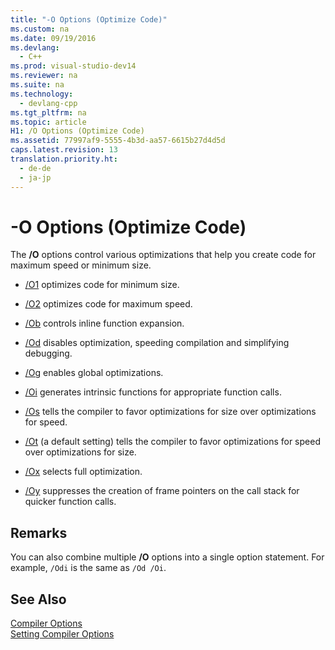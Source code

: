 ```yaml
---
title: "-O Options (Optimize Code)"
ms.custom: na
ms.date: 09/19/2016
ms.devlang: 
  - C++
ms.prod: visual-studio-dev14
ms.reviewer: na
ms.suite: na
ms.technology: 
  - devlang-cpp
ms.tgt_pltfrm: na
ms.topic: article
H1: /O Options (Optimize Code)
ms.assetid: 77997af9-5555-4b3d-aa57-6615b27d4d5d
caps.latest.revision: 13
translation.priority.ht: 
  - de-de
  - ja-jp
---
```

# -O Options (Optimize Code)
The **/O** options control various optimizations that help you create code for maximum speed or minimum size.  
  
-   [/O1](../Topic/-O1,%20-O2%20\(Minimize%20Size,%20Maximize%20Speed\).md) optimizes code for minimum size.  
  
-   [/O2](../Topic/-O1,%20-O2%20\(Minimize%20Size,%20Maximize%20Speed\).md) optimizes code for maximum speed.  
  
-   [/Ob](../Topic/-Ob%20\(Inline%20Function%20Expansion\).md) controls inline function expansion.  
  
-   [/Od](../Topic/-Od%20\(Disable%20\(Debug\)\).md) disables optimization, speeding compilation and simplifying debugging.  
  
-   [/Og](../vs140/-Og--Global-Optimizations-.md) enables global optimizations.  
  
-   [/Oi](../vs140/-Oi--Generate-Intrinsic-Functions-.md) generates intrinsic functions for appropriate function calls.  
  
-   [/Os](../vs140/-Os---Ot--Favor-Small-Code--Favor-Fast-Code-.md) tells the compiler to favor optimizations for size over optimizations for speed.  
  
-   [/Ot](../vs140/-Os---Ot--Favor-Small-Code--Favor-Fast-Code-.md) (a default setting) tells the compiler to favor optimizations for speed over optimizations for size.  
  
-   [/Ox](../vs140/-Ox--Full-Optimization-.md) selects full optimization.  
  
-   [/Oy](../Topic/-Oy%20\(Frame-Pointer%20Omission\).md) suppresses the creation of frame pointers on the call stack for quicker function calls.  
  
## Remarks  
 You can also combine multiple **/O** options into a single option statement. For example, `/Odi` is the same as `/Od /Oi`.  
  
## See Also  
 [Compiler Options](../vs140/Compiler-Options.md)   
 [Setting Compiler Options](../vs140/Setting-Compiler-Options.md)